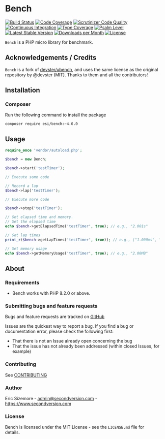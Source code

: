 Bench
=====

[![Build Status](https://scrutinizer-ci.com/g/ericsizemore/bench/badges/build.png?b=master)](https://scrutinizer-ci.com/g/ericsizemore/bench/build-status/master)
[![Code Coverage](https://scrutinizer-ci.com/g/ericsizemore/bench/badges/coverage.png?b=master)](https://scrutinizer-ci.com/g/ericsizemore/bench/?branch=master)
[![Scrutinizer Code Quality](https://scrutinizer-ci.com/g/ericsizemore/bench/badges/quality-score.png?b=master)](https://scrutinizer-ci.com/g/ericsizemore/bench/?branch=master)
[![Continuous Integration](https://github.com/ericsizemore/bench/actions/workflows/continuous-integration.yml/badge.svg?branch=master)](https://github.com/ericsizemore/bench/actions/workflows/continuous-integration.yml)
[![Type Coverage](https://shepherd.dev/github/ericsizemore/bench/coverage.svg)](https://shepherd.dev/github/ericsizemore/bench)
[![Psalm Level](https://shepherd.dev/github/ericsizemore/bench/level.svg)](https://shepherd.dev/github/ericsizemore/bench)
[![Latest Stable Version](https://img.shields.io/packagist/v/esi/bench.svg)](https://packagist.org/packages/esi/bench)
[![Downloads per Month](https://img.shields.io/packagist/dm/esi/bench.svg)](https://packagist.org/packages/esi/bench)
[![License](https://img.shields.io/packagist/l/esi/bench.svg)](https://packagist.org/packages/esi/bench)

`Bench` is a PHP micro library for benchmark.

## Acknowledgements / Credits

`Bench` is a fork of [devster/ubench](https://github.com/devster/ubench), and uses the same license as the original repository by @devster (MIT).
Thanks to them and all the contributors!

## Installation

### Composer ###

Run the following command to install the package

```shell
composer require esi/bench:~4.0.0
```

## Usage
```php
require_once 'vendor/autoload.php';

$bench = new Bench;

$bench->start('testTimer');

// Execute some code

// Record a lap
$bench->lap('testTimer');

// Execute more code

$bench->stop('testTimer');

// Get elapsed time and memory.
// Get the elapsed time
echo $bench->getElapsedTime('testTimer', true); // e.g., "2.001s"

// Get lap times
print_r($bench->getLapTimes('testTimer', true)); // e.g., ["1.000ms", "1.001ms"]

// Get memory usage
echo $bench->getMemoryUsage('testTimer', true); // e.g., "2.00MB"
```

## About

### Requirements

- Bench works with PHP 8.2.0 or above.

### Submitting bugs and feature requests

Bugs and feature requests are tracked on [GitHub](https://github.com/ericsizemore/bench/issues)

Issues are the quickest way to report a bug. If you find a bug or documentation error, please check the following first:

* That there is not an Issue already open concerning the bug
* That the issue has not already been addressed (within closed Issues, for example)

### Contributing

See [CONTRIBUTING](CONTRIBUTING.md)

### Author

Eric Sizemore - <admin@secondversion.com> - <https://www.secondversion.com>

### License

Bench is licensed under the MIT License - see the `LICENSE.md` file for details.
